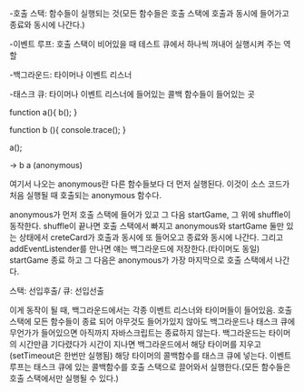 -호출 스택: 함수들이 실행되는 것(모든 함수들은 호출 스택에 호출과 동시에 들어가고 종료와 동시에 나간다.)  

-이벤트 루프: 호출 스택이 비어있을 때 테스트 큐에서 하나씩 꺼내어 실행시켜 주는 역할  

-백그라운드: 타이머나 이벤트 리스너  

-태스크 큐: 타이머나 이벤트 리스너에 들어있는 콜백 함수들이 들어있는 곳  


function a(){
b();
}

function b (){
console.trace();
}

a();

->
b
a
(anonymous)

여기서 나오는 anonymous란 다른 함수들보다 더 먼저 실행된다. 이것이 소스 코드가 처음 실행될 때 호출되는 anonymous 함수다.

anonymous가 먼저 호출 스택에 들어가 있고 그 다음 startGame, 그 위에 shuffle이 동작한다. shuffle이 끝나면 호출 스택에서 빠지고 anonymous와 startGame 둘만 있는 상태에서 creteCard가 호출과 동시에 또 들어오고 종료와 동시에 나간다. 그리고 addEventListender를 만나면 얘는 백그라운드에 저장한다.(타이머도 동일)
startGame 종료 하고 그 다음은 anonymous가 가장 마지막으로 호출 스택에서 나간다.

스택: 선입후출/ 큐: 선입선출

이게 동작이 될 때, 백그라운드에서는 각종 이벤트 리스너와 타이머들이 들어있음.
호출 스택에 모든 함수들이 종료 되어 아무것도 들어가있지 않아도 백그라운드나 태스크 큐에 무언가가 들어있으면 아직까지 자바스크립트는 종료하지 않는다.
백그라운드는 타이머의 시간만큼 기다렸다가 시간이 지나면 백그라운드에서 해당 타이머를 지우고(setTimeout은 한번만 실행됨) 해당 타이머의 콜백함수를 태스크 큐에 넣는다.
이벤트 루프는 태스크 큐에 있는 콜백함수를 호출 스택으로 끌어와서 실행한다.(모든 함수들은 호출 스택에서만 실행될 수 있다.)
